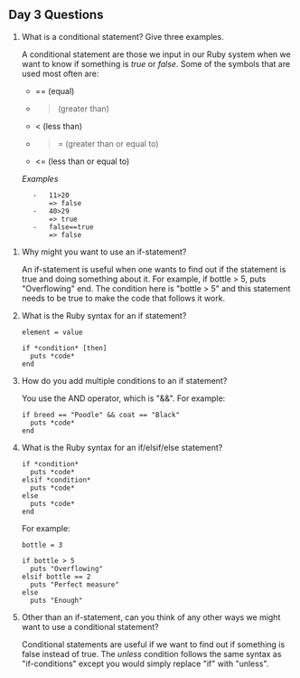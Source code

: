 ## Day 3 Questions

1. What is a conditional statement? Give three examples.

    A conditional statement are those we input in our Ruby system when we want to know if something is *true* or *false*. Some of the symbols that are used most often are:
      - == (equal)
      - > (greater than)
      - < (less than)
      - >= (greater than or equal to)
      - <= (less than or equal to)

    *Examples*
```
      -   11>20
          => false
      -   40>29
          => true
      -   false==true
          => false
```

1. Why might you want to use an if-statement?

    An if-statement is useful when one wants to find out if the statement is true and doing something about it. For example, if bottle > 5, puts "Overflowing" end. The condition here is "bottle > 5" and this statement needs to be true to make the code that follows it work.

1. What is the Ruby syntax for an if statement?

    ```
    element = value

    if *condition* [then]
      puts *code*
    end
    ```

1. How do you add multiple conditions to an if statement?

    You use the AND operator, which is "&&". For example:
    ```
    if breed == "Poodle" && coat == "Black"
      puts *code*
    end
    ```

1. What is the Ruby syntax for an if/elsif/else statement?

    ```
    if *condition*
      puts *code*
    elsif *condition*
      puts *code*
    else
      puts *code*
    end
    ```
    For example:
    ```
    bottle = 3

    if bottle > 5
      puts "Overflowing"
    elsif bottle == 2
      puts "Perfect measure"
    else
      puts "Enough"
    ```

1. Other than an if-statement, can you think of any other ways we might want to use a conditional statement?

    Conditional statements are useful if we want to find out if something is false instead of true. The *unless* condition follows the same syntax as "if-conditions" except you would simply replace "if" with "unless".
